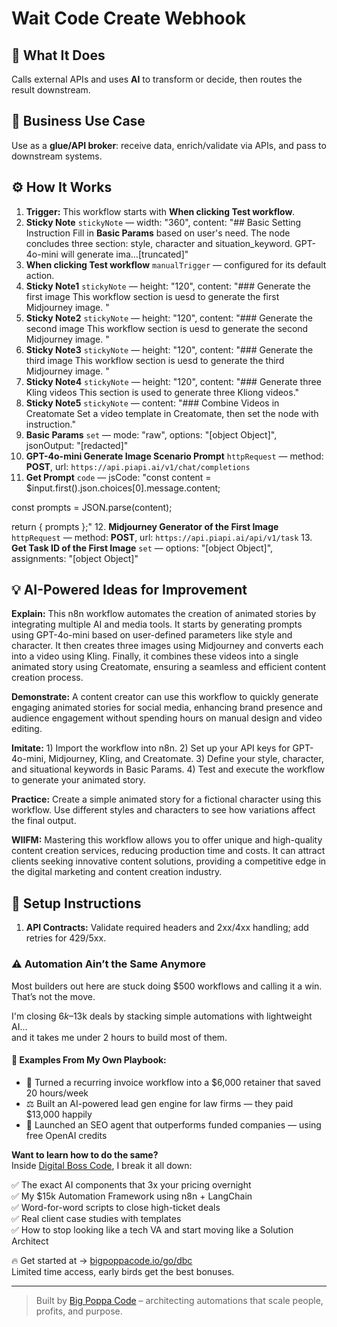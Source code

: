 # Wait Code Create Webhook
## 🚀 What It Does
Calls external APIs and uses **AI** to transform or decide, then routes the result downstream.

## 💼 Business Use Case
Use as a **glue/API broker**: receive data, enrich/validate via APIs, and pass to downstream systems.

## ⚙️ How It Works
1. **Trigger:** This workflow starts with **When clicking Test workflow**.
2. **Sticky Note** `stickyNote` — width: "360", content: "## Basic Setting Instruction
Fill in **Basic Params** based on user's need. 
The node concludes three section: style, character and situation_keyword.
GPT-4o-mini will generate ima…[truncated]"
3. **When clicking Test workflow** `manualTrigger` — configured for its default action.
4. **Sticky Note1** `stickyNote` — height: "120", content: "### Generate the first image
This workflow section is uesd to generate the first Midjourney image. "
5. **Sticky Note2** `stickyNote` — height: "120", content: "### Generate the second image
This workflow section is uesd to generate the second Midjourney image. "
6. **Sticky Note3** `stickyNote` — height: "120", content: "### Generate the third image
This workflow section is uesd to generate the third Midjourney image. "
7. **Sticky Note4** `stickyNote` — height: "120", content: "### Generate three Kling videos
This section is used to generate three Kliong videos."
8. **Sticky Note5** `stickyNote` — content: "### Combine Videos in Creatomate
Set a video template in Creatomate, then set the node with instruction."
9. **Basic Params** `set` — mode: "raw", options: "[object Object]", jsonOutput: "[redacted]"
10. **GPT-4o-mini Generate Image Scenario Prompt** `httpRequest` — method: **POST**, url: `https://api.piapi.ai/v1/chat/completions`
11. **Get Prompt** `code` — jsCode: "const content = $input.first().json.choices[0].message.content;

const prompts = JSON.parse(content);

return { prompts };"
12. **Midjourney Generator of the First Image** `httpRequest` — method: **POST**, url: `https://api.piapi.ai/api/v1/task`
13. **Get Task ID of the First Image** `set` — options: "[object Object]", assignments: "[object Object]"

## 💡 AI-Powered Ideas for Improvement
**Explain:** This n8n workflow automates the creation of animated stories by integrating multiple AI and media tools. It starts by generating prompts using GPT-4o-mini based on user-defined parameters like style and character. It then creates three images using Midjourney and converts each into a video using Kling. Finally, it combines these videos into a single animated story using Creatomate, ensuring a seamless and efficient content creation process.

**Demonstrate:** A content creator can use this workflow to quickly generate engaging animated stories for social media, enhancing brand presence and audience engagement without spending hours on manual design and video editing.

**Imitate:** 1) Import the workflow into n8n. 2) Set up your API keys for GPT-4o-mini, Midjourney, Kling, and Creatomate. 3) Define your style, character, and situational keywords in Basic Params. 4) Test and execute the workflow to generate your animated story.

**Practice:** Create a simple animated story for a fictional character using this workflow. Use different styles and characters to see how variations affect the final output. 

**WIIFM:** Mastering this workflow allows you to offer unique and high-quality content creation services, reducing production time and costs. It can attract clients seeking innovative content solutions, providing a competitive edge in the digital marketing and content creation industry.

## 🔧 Setup Instructions
1. **API Contracts:** Validate required headers and 2xx/4xx handling; add retries for 429/5xx.

### ⚠️ Automation Ain’t the Same Anymore

Most builders out here are stuck doing $500 workflows and calling it a win.  
That’s not the move.  

I'm closing $6k–$13k deals by stacking simple automations with lightweight AI...  
and it takes me under 2 hours to build most of them.

#### 🧠 Examples From My Own Playbook:
- 🔁 Turned a recurring invoice workflow into a $6,000 retainer that saved 20 hours/week  
- ⚖️ Built an AI-powered lead gen engine for law firms — they paid $13,000 happily  
- 🚀 Launched an SEO agent that outperforms funded companies — using free OpenAI credits  

**Want to learn how to do the same?**  
Inside [Digital Boss Code](https://bigpoppacode.io/go/dbc), I break it all down:

✅ The exact AI components that 3x your pricing overnight  
✅ My $15k Automation Framework using n8n + LangChain  
✅ Word-for-word scripts to close high-ticket deals  
✅ Real client case studies with templates  
✅ How to stop looking like a tech VA and start moving like a Solution Architect  

🔥 Get started at → [bigpoppacode.io/go/dbc](https://bigpoppacode.io/go/dbc)  
Limited time access, early birds get the best bonuses.

---
> Built by [Big Poppa Code](https://bigpoppacode.io) – architecting automations that scale people, profits, and purpose.
